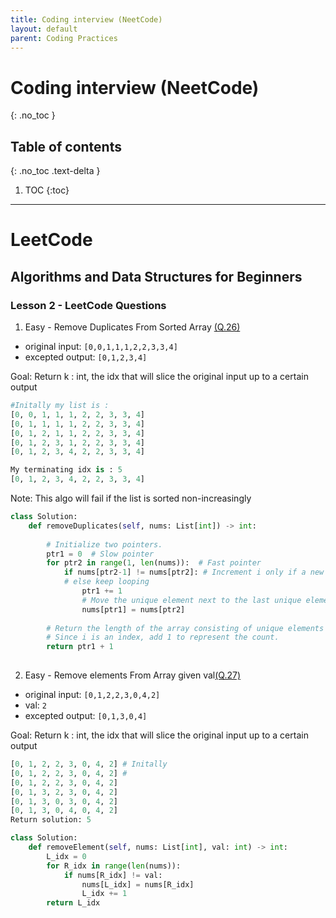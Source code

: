 ```yaml
---
title: Coding interview (NeetCode)
layout: default
parent: Coding Practices
---
```

# Coding interview (NeetCode)
{: .no_toc }

## Table of contents
{: .no_toc .text-delta }

1. TOC
{:toc}

---

# LeetCode

## Algorithms and Data Structures for Beginners
### Lesson 2 - LeetCode Questions
1. Easy - Remove Duplicates From Sorted Array <a href=https://leetcode.com/problems/remove-duplicates-from-sorted-array/description>(Q.26) </a>
- original input: `[0,0,1,1,1,2,2,3,3,4]`
- excepted output: `[0,1,2,3,4]`

Goal: Return k : int, the idx that will slice the original input up to a certain output

```python
#Initally my list is : 
[0, 0, 1, 1, 1, 2, 2, 3, 3, 4]
[0, 1, 1, 1, 1, 2, 2, 3, 3, 4]
[0, 1, 2, 1, 1, 2, 2, 3, 3, 4]
[0, 1, 2, 3, 1, 2, 2, 3, 3, 4]
[0, 1, 2, 3, 4, 2, 2, 3, 3, 4]

My terminating idx is : 5
[0, 1, 2, 3, 4, 2, 2, 3, 3, 4]

```

Note: This algo will fail if the list is sorted non-increasingly

```python
class Solution:
    def removeDuplicates(self, nums: List[int]) -> int:
        
        # Initialize two pointers.
        ptr1 = 0  # Slow pointer
        for ptr2 in range(1, len(nums)):  # Fast pointer
            if nums[ptr2-1] != nums[ptr2]: # Increment i only if a new unique element is found.
            # else keep looping
                ptr1 += 1
                # Move the unique element next to the last unique element found.
                nums[ptr1] = nums[ptr2]
        
        # Return the length of the array consisting of unique elements only.
        # Since i is an index, add 1 to represent the count.
        return ptr1 + 1
        

```
2. Easy - Remove elements From Array given val<a href=https://leetcode.com/problems/remove-element>(Q.27) </a>
- original input: `[0,1,2,2,3,0,4,2]`
- val: `2`  
- excepted output: `[0,1,3,0,4]`

Goal: Return k : int, the idx that will slice the original input up to a certain output

```python
[0, 1, 2, 2, 3, 0, 4, 2] # Initally
[0, 1, 2, 2, 3, 0, 4, 2] # 
[0, 1, 2, 2, 3, 0, 4, 2]
[0, 1, 3, 2, 3, 0, 4, 2]
[0, 1, 3, 0, 3, 0, 4, 2]
[0, 1, 3, 0, 4, 0, 4, 2]
Return solution: 5
```

```python
class Solution:
    def removeElement(self, nums: List[int], val: int) -> int:
        L_idx = 0
        for R_idx in range(len(nums)):
            if nums[R_idx] != val:
                nums[L_idx] = nums[R_idx]
                L_idx += 1
        return L_idx
```